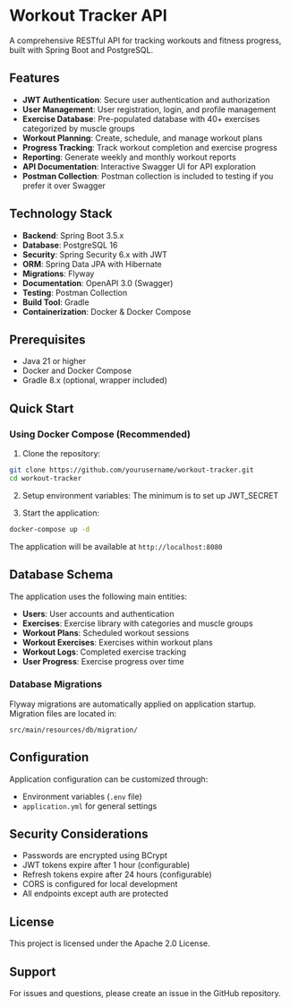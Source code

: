 # Workout Tracker API

A comprehensive RESTful API for tracking workouts and fitness progress, built with Spring Boot and PostgreSQL.

## Features

- **JWT Authentication**: Secure user authentication and authorization
- **User Management**: User registration, login, and profile management
- **Exercise Database**: Pre-populated database with 40+ exercises categorized by muscle groups
- **Workout Planning**: Create, schedule, and manage workout plans
- **Progress Tracking**: Track workout completion and exercise progress
- **Reporting**: Generate weekly and monthly workout reports
- **API Documentation**: Interactive Swagger UI for API exploration
- **Postman Collection**: Postman collection is included to testing if you prefer it over Swagger

## Technology Stack

- **Backend**: Spring Boot 3.5.x
- **Database**: PostgreSQL 16
- **Security**: Spring Security 6.x with JWT
- **ORM**: Spring Data JPA with Hibernate
- **Migrations**: Flyway
- **Documentation**: OpenAPI 3.0 (Swagger)
- **Testing**: Postman Collection
- **Build Tool**: Gradle
- **Containerization**: Docker & Docker Compose

## Prerequisites

- Java 21 or higher
- Docker and Docker Compose
- Gradle 8.x (optional, wrapper included)

## Quick Start

### Using Docker Compose (Recommended)

1. Clone the repository:
```bash
git clone https://github.com/yourusername/workout-tracker.git
cd workout-tracker
```

2. Setup environment variables:
The minimum is to set up JWT_SECRET

3. Start the application:
```bash
docker-compose up -d
```

The application will be available at `http://localhost:8080`

## Database Schema

The application uses the following main entities:
- **Users**: User accounts and authentication
- **Exercises**: Exercise library with categories and muscle groups
- **Workout Plans**: Scheduled workout sessions
- **Workout Exercises**: Exercises within workout plans
- **Workout Logs**: Completed exercise tracking
- **User Progress**: Exercise progress over time

### Database Migrations

Flyway migrations are automatically applied on application startup. Migration files are located in:
```
src/main/resources/db/migration/
```

## Configuration

Application configuration can be customized through:
- Environment variables (`.env` file)
- `application.yml` for general settings

## Security Considerations

- Passwords are encrypted using BCrypt
- JWT tokens expire after 1 hour (configurable)
- Refresh tokens expire after 24 hours (configurable)
- CORS is configured for local development
- All endpoints except auth are protected

## License

This project is licensed under the Apache 2.0 License.

## Support

For issues and questions, please create an issue in the GitHub repository.